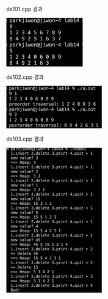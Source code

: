 ds101.cpp 결과<br>

<img src= 'https://github.com/jiwonpark831/22300323_PJW_DS/blob/main/lab14/results/ds081.png' width = 200>

ds102.cpp 결과<br>

<img src= 'https://github.com/jiwonpark831/22300323_PJW_DS/blob/main/lab14/results/ds082.png' width =250>

ds103.cpp 결과<br>

<img src= 'https://github.com/jiwonpark831/22300323_PJW_DS/blob/main/lab14/results/ds083-1.png' width =250>